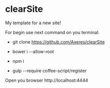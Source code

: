 # clearSite

My template for a new site!

For begin use next command on you terminal:

- git clone https://github.com/Axeres/clearSite
- bower i --allow-root
- npm i

- gulp --require coffee-script/register

Open you browser http://localhost:4444




